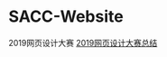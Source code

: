 # SACC-Website
2019网页设计大赛
[2019网页设计大赛总结](http://www.ouu-ovo.cn/2019/11/20/2019%E7%BD%91%E9%A1%B5%E8%AE%BE%E8%AE%A1%E5%A4%A7%E8%B5%9B%E6%80%BB%E7%BB%93/)
